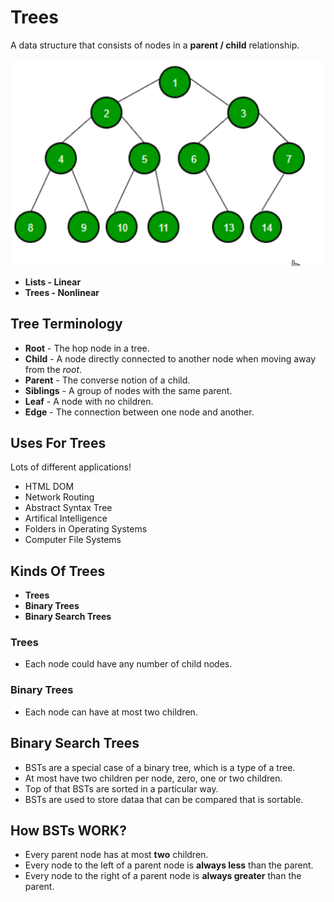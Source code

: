 # Trees

A data structure that  consists of nodes in a **parent / child** relationship.

![](tree.png)

- **Lists - Linear**
- **Trees - Nonlinear**

## Tree Terminology 
- **Root** - The hop node in a tree.
- **Child** - A node directly connected to another node when moving away from the *root*.
- **Parent** - The converse notion of a child.
- **Siblings** - A group of nodes with the same parent.
- **Leaf** - A node with no children.
- **Edge** - The connection between one node and another.

## Uses For Trees

Lots of different applications!
- HTML DOM
- Network Routing
- Abstract Syntax Tree
- Artifical Intelligence
- Folders in Operating Systems
- Computer File Systems

## Kinds Of Trees
- **Trees**
- **Binary Trees**
- **Binary Search Trees**

### Trees
- Each node could have any number of child nodes.
### Binary Trees
- Each node can have at most two children.
## Binary Search Trees
- BSTs are a special case of a binary tree, which is a type of a tree.
- At most have two children per node, zero, one or two children.
- Top of that BSTs are sorted in a particular way.
- BSTs are used to store dataa that can be compared that is sortable.

## How BSTs WORK?
- Every parent node has at most **two** children.
- Every node to the left of a parent node is **always less** than the parent.
- Every node to the right of a parent node is **always greater** than the parent.